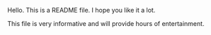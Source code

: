 Hello. This is a README file. I hope you like it a lot.

This file is very informative and will provide hours of entertainment.